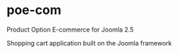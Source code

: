 poe-com
=======

Product Option E-commerce for Joomla 2.5

Shopping cart application built on the Joomla framework
